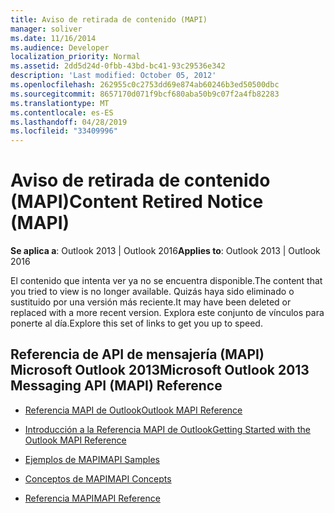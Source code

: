 ```yaml
---
title: Aviso de retirada de contenido (MAPI)
manager: soliver
ms.date: 11/16/2014
ms.audience: Developer
localization_priority: Normal
ms.assetid: 2dd5d24d-0fbb-43bd-bc41-93c29536e342
description: 'Last modified: October 05, 2012'
ms.openlocfilehash: 262955c0c2753dd69e874ab60246b3ed50500dbc
ms.sourcegitcommit: 8657170d071f9bcf680aba50b9c07f2a4fb82283
ms.translationtype: MT
ms.contentlocale: es-ES
ms.lasthandoff: 04/28/2019
ms.locfileid: "33409996"
---
```

# <a name="content-retired-notice-mapi"></a><span data-ttu-id="48ac8-103">Aviso de retirada de contenido (MAPI)</span><span class="sxs-lookup"><span data-stu-id="48ac8-103">Content Retired Notice (MAPI)</span></span>


  
<span data-ttu-id="48ac8-104">**Se aplica a**: Outlook 2013 | Outlook 2016</span><span class="sxs-lookup"><span data-stu-id="48ac8-104">**Applies to**: Outlook 2013 | Outlook 2016</span></span> 
  
<span data-ttu-id="48ac8-105">El contenido que intenta ver ya no se encuentra disponible.</span><span class="sxs-lookup"><span data-stu-id="48ac8-105">The content that you tried to view is no longer available.</span></span> <span data-ttu-id="48ac8-106">Quizás haya sido eliminado o sustituido por una versión más reciente.</span><span class="sxs-lookup"><span data-stu-id="48ac8-106">It may have been deleted or replaced with a more recent version.</span></span> <span data-ttu-id="48ac8-107">Explora este conjunto de vínculos para ponerte al día.</span><span class="sxs-lookup"><span data-stu-id="48ac8-107">Explore this set of links to get you up to speed.</span></span>
  
## <a name="microsoft-outlook-2013-messaging-api-mapi-reference"></a><span data-ttu-id="48ac8-108">Referencia de API de mensajería (MAPI) Microsoft Outlook 2013</span><span class="sxs-lookup"><span data-stu-id="48ac8-108">Microsoft Outlook 2013 Messaging API (MAPI) Reference</span></span>

- [<span data-ttu-id="48ac8-109">Referencia MAPI de Outlook</span><span class="sxs-lookup"><span data-stu-id="48ac8-109">Outlook MAPI Reference</span></span>](outlook-mapi-reference.md)
    
- [<span data-ttu-id="48ac8-110">Introducción a la Referencia MAPI de Outlook</span><span class="sxs-lookup"><span data-stu-id="48ac8-110">Getting Started with the Outlook MAPI Reference</span></span>](getting-started-with-the-outlook-mapi-reference.md)
    
- [<span data-ttu-id="48ac8-111">Ejemplos de MAPI</span><span class="sxs-lookup"><span data-stu-id="48ac8-111">MAPI Samples</span></span>](mapi-samples.md)
    
- [<span data-ttu-id="48ac8-112">Conceptos de MAPI</span><span class="sxs-lookup"><span data-stu-id="48ac8-112">MAPI Concepts</span></span>](mapi-concepts.md)
    
- [<span data-ttu-id="48ac8-113">Referencia MAPI</span><span class="sxs-lookup"><span data-stu-id="48ac8-113">MAPI Reference</span></span>](mapi-reference.md)
    

